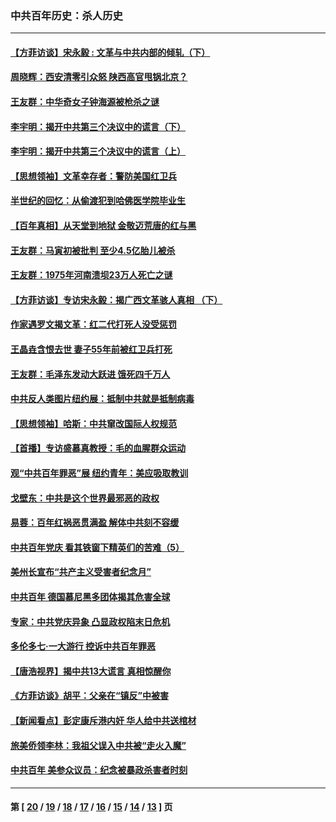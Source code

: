 ### 中共百年历史：杀人历史
---
#### [【方菲访谈】宋永毅 : 文革与中共内部的倾轧（下）](../../pages/nf1176106/n13486836.md?03130430) 
#### [周晓辉：西安清零引众怒 陕西高官甩锅北京？](../../pages/nf1176106/n13484627.md?03130430) 
#### [王友群：中华奇女子钟海源被枪杀之谜](../../pages/nf1176106/n13430555.md?03130430) 
#### [李宇明：揭开中共第三个决议中的谎言（下）](../../pages/nf1176106/n13389389.md?03130430) 
#### [李宇明：揭开中共第三个决议中的谎言（上）](../../pages/nf1176106/n13388697.md?03130430) 
#### [【思想领袖】文革幸存者：警防美国红卫兵](../../pages/nf1176106/n13339289.md?03130430) 
#### [半世纪的回忆：从偷渡犯到哈佛医学院毕业生](../../pages/nf1176106/n13345328.md?03130430) 
#### [【百年真相】从天堂到地狱 金敬迈荒唐的红与黑](../../pages/nf1176106/n13336995.md?03130430) 
#### [王友群：马寅初被批判 至少4.5亿胎儿被杀](../../pages/nf1176106/n13260313.md?03130430) 
#### [王友群：1975年河南溃坝23万人死亡之谜](../../pages/nf1176106/n13231576.md?03130430) 
#### [【方菲访谈】专访宋永毅：揭广西文革骇人真相 （下）](../../pages/nf1176106/n13209074.md?03130430) 
#### [作家遇罗文揭文革：红二代打死人没受惩罚](../../pages/nf1176106/n13205254.md?03130430) 
#### [王晶垚含恨去世 妻子55年前被红卫兵打死](../../pages/nf1176106/n13203590.md?03130430) 
#### [王友群：毛泽东发动大跃进 饿死四千万人](../../pages/nf1176106/n13177158.md?03130430) 
#### [中共反人类图片纽约展：抵制中共就是抵制病毒](../../pages/nf1176106/n13115371.md?03130430) 
#### [【思想领袖】哈斯：中共窜改国际人权规范](../../pages/nf1176106/n13053647.md?03130430) 
#### [【首播】专访盛慕真教授：毛的血腥群众运动](../../pages/nf1176106/n13091782.md?03130430) 
#### [观“中共百年罪恶”展 纽约青年：美应吸取教训](../../pages/nf1176106/n13085246.md?03130430) 
#### [戈壁东：中共是这个世界最邪恶的政权](../../pages/nf1176106/n13085641.md?03130430) 
#### [易蓉：百年红祸恶贯满盈 解体中共刻不容缓](../../pages/nf1176106/n13084455.md?03130430) 
#### [中共百年党庆 看其铁窗下精英们的苦难（5）](../../pages/nf1176106/n13076766.md?03130430) 
#### [美州长宣布“共产主义受害者纪念月”](../../pages/nf1176106/n13074024.md?03130430) 
#### [中共百年 德国慕尼黑多团体揭其危害全球](../../pages/nf1176106/n13068873.md?03130430) 
#### [专家：中共党庆异象 凸显政权陷末日危机](../../pages/nf1176106/n13067084.md?03130430) 
#### [多伦多七·一大游行 控诉中共百年罪恶](../../pages/nf1176106/n13062043.md?03130430) 
#### [【唐浩视界】揭中共13大谎言 真相惊醒你](../../pages/nf1176106/n13065208.md?03130430) 
#### [《方菲访谈》胡平：父亲在“镇反”中被害](../../pages/nf1176106/n13064114.md?03130430) 
#### [【新闻看点】彭定康斥港内奸 华人给中共送棺材](../../pages/nf1176106/n13064230.md?03130430) 
#### [旅美侨领李林：我祖父误入中共被“走火入魔”](../../pages/nf1176106/n13062777.md?03130430) 
#### [中共百年 美参众议员：纪念被暴政杀害者时刻](../../pages/nf1176106/n13063735.md?03130430) 

---
#### 第 [ [20](./20.md?03130430) / [19](./19.md?03130430) / [18](./18.md?03130430) / [17](./17.md?03130430) / [16](./16.md?03130430) / [15](./15.md?03130430) / [14](./14.md?03130430) / [13](./13.md?03130430) ] 页

